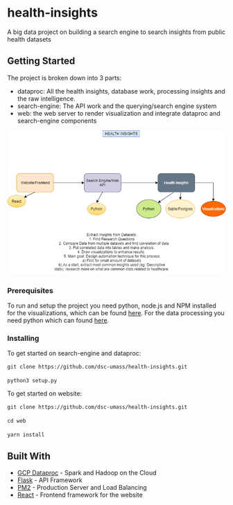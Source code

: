 # health-insights
A big data project on building a search engine to search insights from public health datasets


## Getting Started

The project is broken down into 3 parts: 
* dataproc: All the health insights, database work, processing insights and the raw intelligence. 
* search-engine: The API work and the querying/search engine system
* web: the web server to render visualization and integrate dataproc and search-engine components

![Overall Architecture](assets/planning-architecture.png)

### Prerequisites

To run and setup the project you need python, node.js and NPM installed for the visualizations, which can be found [here](https://nodejs.org/en/). For the data processing you need python which can found [here](https://www.python.org/downloads/release/python-374/).

### Installing

To get started on search-engine and dataproc:
```
git clone https://github.com/dsc-umass/health-insights.git

python3 setup.py
```

To get started on website:
```
git clone https://github.com/dsc-umass/health-insights.git

cd web

yarn install
```
<!-- 
## Deployment

To get started on visualizations:
```
cd dataproc/

sudo pm2 start api.py --name health-insights --interpreter=python3 -->

## Built With

* [GCP Dataproc](https://cloud.google.com/dataproc/) - Spark and Hadoop on the Cloud
* [Flask](http://flask.palletsprojects.com/en/1.1.x/) - API Framework
* [PM2](https://pm2.keymetrics.io/) - Production Server and Load Balancing
* [React](https://reactjs.org/) - Frontend framework for the website

